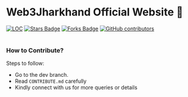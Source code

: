 # Web3Jharkhand Official Website 🚀

<div align="left">
<a href="https://github.com/Web3Jharkhand/web3jh/"><img src="https://sloc.xyz/github/Web3Jharkhand/web3jh" alt="LOC"/></a>
<a href="https://github.com/Web3Jharkhand/web3jh/"><img src="https://img.shields.io/github/stars/Web3Jharkhand/web3jh" alt="Stars Badge"/></a>
<a href="https://github.com/Web3Jharkhand/web3jh/network/members"><img src="https://img.shields.io/github/forks/Web3Jharkhand/web3jh" alt="Forks Badge"/></a>
<a href="https://github.com/Web3Jharkhand/web3jh/graphs/contributors"><img alt="GitHub contributors" src="https://img.shields.io/github/contributors/Web3Jharkhand/web3jh?color=2b9348"></a>
</div>

<br />

### How to Contribute?

Steps to follow:
- Go to the dev branch.
- Read `CONTRIBUTE.md` carefully
- Kindly connect with us for more queries or details


